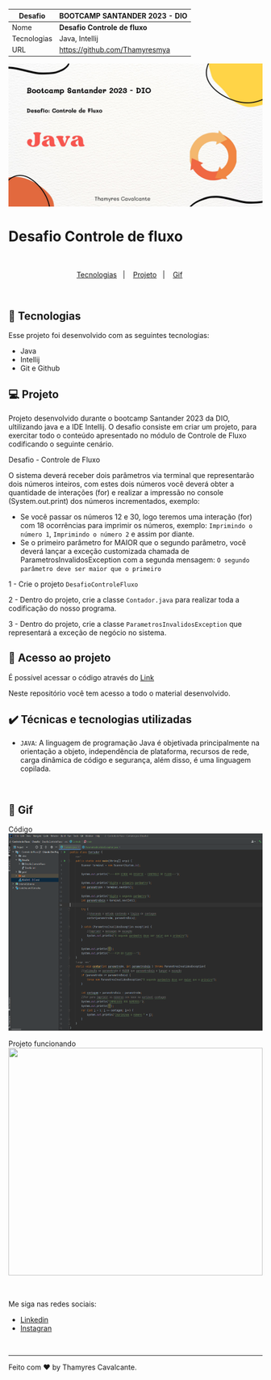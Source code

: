 
| Desafio | BOOTCAMP SANTANDER 2023 - DIO  |
| -------------  |--------------------------------|
| Nome        | **Desafio Controle de fluxo**  
| Tecnologias | Java, Intellij                 
| URL         | https://github.com/Thamyresmya 


![](geral/Capa.jpg)


# Desafio Controle de fluxo


<br>

<p align="center">
  <a href="#-tecnologias">Tecnologias</a>&nbsp;&nbsp;&nbsp;|&nbsp;&nbsp;&nbsp;  
  <a href="#-projeto">Projeto</a>&nbsp;&nbsp;&nbsp;|&nbsp;&nbsp;&nbsp;  
  <a href="#-gif">Gif</a>&nbsp;&nbsp;&nbsp;&nbsp;&nbsp;&nbsp;
</p>

<br>


## 🚀 Tecnologias

Esse projeto foi desenvolvido com as seguintes tecnologias:

- Java
- Intellij
- Git e Github


## 💻 Projeto

Projeto desenvolvido durante o bootcamp Santander 2023 da DIO, ultilizando java e a IDE Intellij. O desafio consiste em criar um projeto, para exercitar todo o conteúdo apresentado no módulo de Controle de Fluxo codificando o seguinte cenário.

Desafio - Controle de Fluxo

O sistema deverá receber dois parâmetros via terminal que representarão dois números inteiros, com estes dois números você deverá obter a quantidade de interações (for) e realizar a impressão no console (System.out.print) dos números incrementados, exemplo:

* Se você passar os números 12 e 30, logo teremos uma interação (for) com 18 ocorrências para imprimir os números, exemplo: `Imprimindo o número 1`, `Imprimindo o número 2` e assim por diante.
* Se o primeiro parâmetro for MAIOR que o segundo parâmetro, você deverá lançar a exceção customizada chamada de ParametrosInvalidosException com a segunda mensagem: `O segundo parâmetro deve ser maior que o primeiro`

1 - Crie o projeto `DesafioControleFluxo`

2 - Dentro do projeto, crie a classe `Contador.java` para realizar toda a codificação do nosso programa.

3 - Dentro do projeto, crie a classe `ParametrosInvalidosException` que representará a exceção de negócio no sistema.


## 📁 Acesso ao projeto

É possível acessar o código através do [Link](https://github.com/Thamyresmya/)

Neste repositório você tem acesso a todo o material desenvolvido.


## ✔️ Técnicas e tecnologias utilizadas

- `JAVA`:  A linguagem de programação Java é objetivada principalmente na orientação a objeto, independência de plataforma, recursos de rede, carga dinâmica de código e segurança, além disso, é uma linguagem copilada.

<br>

## 📸 Gif

Código <br>
<img width="100%" height="390" src="./geral/Codigo-controle-de-fluxo.png"></img>

Projeto funcionando<br>
<img width="100%" height="450" src="./geral/Controle-de-fluxo.gif"></img>

<br>

Me siga nas redes sociais:
- [Linkedin](https://www.linkedin.com/in/thamyrescavalcante/)
- [Instagran](https://www.instagram.com/thamyres__cavalcante/)

<br>

---

Feito com ♥ by Thamyres Cavalcante.
